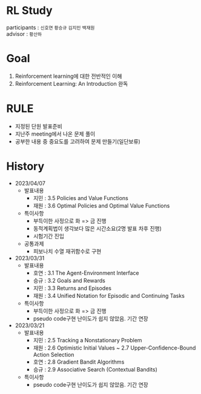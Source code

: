 # RL Study
participants : `신호연` `황승규` `김지민` `백재원` <br>
advisor : `황산하`

# Goal
1. Reinforcement learning에 대한 전반적인 이해
2. Reinforcement Learning: An Introduction 완독



# RULE
- 지정된 단원 발표준비
- 지난주 meeting에서 나온 문제 풀이
- 공부한 내용 중 중요도를 고려하여 문제 만들기(일단보류)
 
# History
- 2023/04/07
  - 발표내용
    - 지민 : 3.5 Policies and Value Functions
    - 재원 : 3.6 Optimal Policies and Optimal Value Functions
  - 특이사항
    - 부득이한 사정으로 화 => 금 진행
    - 동적계획법이 생각보다 많은 시간소요(2명 발표 차후 진행)
    - 시험기간 진입
  - 공통과제
    - 피보나치 수열 재귀함수로 구현
- 2023/03/31
  - 발표내용
    - 호연 : 3.1 The Agent-Environment Interface
    - 승규 : 3.2 Goals and Rewards
    - 지민 : 3.3 Returns and Episodes
    - 재원 : 3.4 Unified Notation for Episodic and Continuing Tasks
  - 특이사항
    - 부득이한 사정으로 화 => 금 진행
    - pseudo code구현 난이도가 쉽지 않았음. 기간 연장
- 2023/03/21
  - 발표내용
    - 지민 : 2.5 Tracking a Nonstationary Problem
    - 재원 : 2.6 Optimistic Initial Values ~ 2.7 Upper-Conﬁdence-Bound Action Selection
    - 호연 : 2.8 Gradient Bandit Algorithms
    - 승규 : 2.9 Associative Search (Contextual Bandits)
  - 특이사항
    - pseudo code구현 난이도가 쉽지 않았음. 기간 연장

